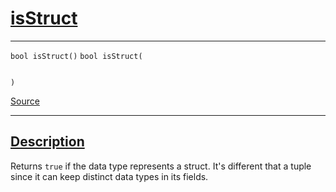 
<h1 id="is-struct">
 <a href="#/api/dtype_t/isStruct" class="anchor">
   <span>isStruct</span>
  </a>
</h1>

<div class="signature">

<hr>

  <div class="definition-container">
    <div class="definition">
      <code class="desktop-only"><span class="token keyword">bool</span> isStruct()</code>
      <code class="mobile-only"><span class="token keyword">bool</span> isStruct(
    
)</code>
      <div class="flex-spacing"></div>
      <a href="https://github.com/libocca/occa/blob/6d155d0c/include/occa/dtype/dtype.hpp#L134" target="_blank">Source</a>
    </div>
    
  </div>

  <hr>
</div>


<h2 id="description">
 <a href="#/api/dtype_t/isStruct?id=description" class="anchor">
   <span>Description</span>
  </a>
</h2>

Returns `true` if the data type represents a struct.
It's different that a tuple since it can keep distinct data types in its fields.
